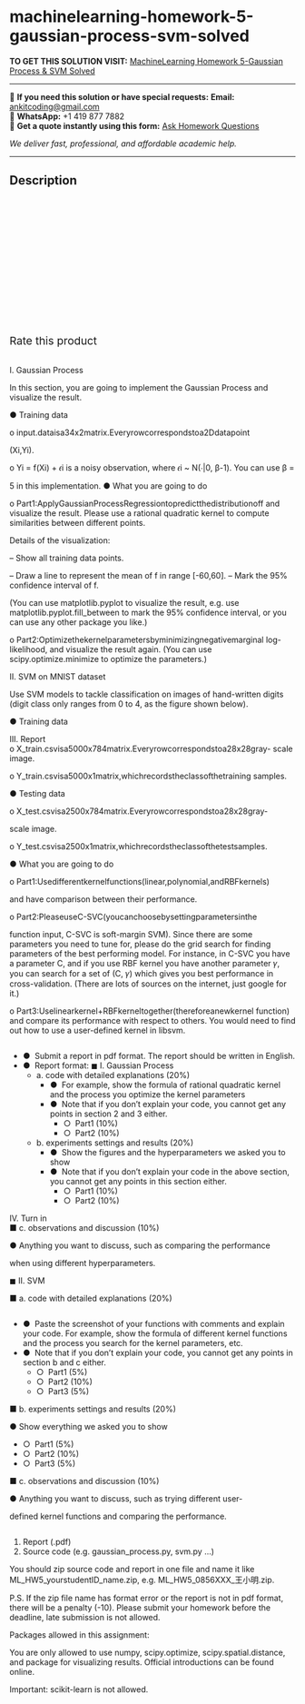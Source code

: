 # machinelearning-homework-5-gaussian-process-svm-solved
**TO GET THIS SOLUTION VISIT:** [MachineLearning Homework 5-Gaussian Process & SVM Solved](https://www.ankitcodinghub.com/product/machinelearning-homework-5-gaussian-process-svm-solved/)


---

📩 **If you need this solution or have special requests:** **Email:** ankitcoding@gmail.com  
📱 **WhatsApp:** +1 419 877 7882  
📄 **Get a quote instantly using this form:** [Ask Homework Questions](https://www.ankitcodinghub.com/services/ask-homework-questions/)

*We deliver fast, professional, and affordable academic help.*

---

<h2>Description</h2>



<div class="kk-star-ratings kksr-auto kksr-align-center kksr-valign-top" data-payload="{&quot;align&quot;:&quot;center&quot;,&quot;id&quot;:&quot;92075&quot;,&quot;slug&quot;:&quot;default&quot;,&quot;valign&quot;:&quot;top&quot;,&quot;ignore&quot;:&quot;&quot;,&quot;reference&quot;:&quot;auto&quot;,&quot;class&quot;:&quot;&quot;,&quot;count&quot;:&quot;0&quot;,&quot;legendonly&quot;:&quot;&quot;,&quot;readonly&quot;:&quot;&quot;,&quot;score&quot;:&quot;0&quot;,&quot;starsonly&quot;:&quot;&quot;,&quot;best&quot;:&quot;5&quot;,&quot;gap&quot;:&quot;4&quot;,&quot;greet&quot;:&quot;Rate this product&quot;,&quot;legend&quot;:&quot;0\/5 - (0 votes)&quot;,&quot;size&quot;:&quot;24&quot;,&quot;title&quot;:&quot;MachineLearning Homework 5-Gaussian Process \u0026amp; SVM Solved&quot;,&quot;width&quot;:&quot;0&quot;,&quot;_legend&quot;:&quot;{score}\/{best} - ({count} {votes})&quot;,&quot;font_factor&quot;:&quot;1.25&quot;}">

<div class="kksr-stars">

<div class="kksr-stars-inactive">
            <div class="kksr-star" data-star="1" style="padding-right: 4px">


<div class="kksr-icon" style="width: 24px; height: 24px;"></div>
        </div>
            <div class="kksr-star" data-star="2" style="padding-right: 4px">


<div class="kksr-icon" style="width: 24px; height: 24px;"></div>
        </div>
            <div class="kksr-star" data-star="3" style="padding-right: 4px">


<div class="kksr-icon" style="width: 24px; height: 24px;"></div>
        </div>
            <div class="kksr-star" data-star="4" style="padding-right: 4px">


<div class="kksr-icon" style="width: 24px; height: 24px;"></div>
        </div>
            <div class="kksr-star" data-star="5" style="padding-right: 4px">


<div class="kksr-icon" style="width: 24px; height: 24px;"></div>
        </div>
    </div>

<div class="kksr-stars-active" style="width: 0px;">
            <div class="kksr-star" style="padding-right: 4px">


<div class="kksr-icon" style="width: 24px; height: 24px;"></div>
        </div>
            <div class="kksr-star" style="padding-right: 4px">


<div class="kksr-icon" style="width: 24px; height: 24px;"></div>
        </div>
            <div class="kksr-star" style="padding-right: 4px">


<div class="kksr-icon" style="width: 24px; height: 24px;"></div>
        </div>
            <div class="kksr-star" style="padding-right: 4px">


<div class="kksr-icon" style="width: 24px; height: 24px;"></div>
        </div>
            <div class="kksr-star" style="padding-right: 4px">


<div class="kksr-icon" style="width: 24px; height: 24px;"></div>
        </div>
    </div>
</div>


<div class="kksr-legend" style="font-size: 19.2px;">
            <span class="kksr-muted">Rate this product</span>
    </div>
    </div>
<div class="page" title="Page 1">
<div class="layoutArea">
<div class="column">
&nbsp;

I. Gaussian Process

In this section, you are going to implement the Gaussian Process and visualize the result.

● Training data

o input.dataisa34x2matrix.Everyrowcorrespondstoa2Ddatapoint

(Xi,Yi).

o Yi = f(Xi) + 𝜖i is a noisy observation, where 𝜖i ~ N(∙|0, β-1). You can use β =

5 in this implementation. ● What you are going to do

o Part1:ApplyGaussianProcessRegressiontopredictthedistributionoff and visualize the result. Please use a rational quadratic kernel to compute similarities between different points.

Details of the visualization:

– Show all training data points.

– Draw a line to represent the mean of f in range [-60,60]. – Mark the 95% confidence interval of f.

(You can use matplotlib.pyplot to visualize the result, e.g. use matplotlib.pyplot.fill_between to mark the 95% confidence interval, or you can use any other package you like.)

o Part2:Optimizethekernelparametersbyminimizingnegativemarginal log-likelihood, and visualize the result again. (You can use scipy.optimize.minimize to optimize the parameters.)

II. SVM on MNIST dataset

Use SVM models to tackle classification on images of hand-written digits (digit class only ranges from 0 to 4, as the figure shown below).

● Training data

</div>
</div>
</div>
<div class="page" title="Page 2">
<div class="layoutArea">
<div class="column">
III. Report

</div>
</div>
<div class="layoutArea">
<div class="column">
o X_train.csvisa5000x784matrix.Everyrowcorrespondstoa28x28gray- scale image.

o Y_train.csvisa5000x1matrix,whichrecordstheclassofthetraining samples.

● Testing data

o X_test.csvisa2500x784matrix.Everyrowcorrespondstoa28x28gray-

scale image.

o Y_test.csvisa2500x1matrix,whichrecordstheclassofthetestsamples.

● What you are going to do

o Part1:Usedifferentkernelfunctions(linear,polynomial,andRBFkernels)

</div>
</div>
<div class="layoutArea">
<div class="column">
and have comparison between their performance.

o Part2:PleaseuseC-SVC(youcanchoosebysettingparametersinthe

function input, C-SVC is soft-margin SVM). Since there are some parameters you need to tune for, please do the grid search for finding parameters of the best performing model. For instance, in C-SVC you have a parameter C, and if you use RBF kernel you have another parameter 𝛾, you can search for a set of (C, 𝛾) which gives you best performance in cross-validation. (There are lots of sources on the internet, just google for it.)

o Part3:Uselinearkernel+RBFkerneltogether(thereforeanewkernel function) and compare its performance with respect to others. You would need to find out how to use a user-defined kernel in libsvm.

</div>
</div>
<div class="layoutArea">
<div class="column">
<ul>
<li>● &nbsp;Submit a report in pdf format. The report should be written in English.</li>
<li>● &nbsp;Report format:
◼ I. Gaussian Process

<ul>
<li>a. code with detailed explanations (20%)
<ul>
<li>● &nbsp;For example, show the formula of rational quadratic kernel and the process you optimize the kernel parameters</li>
<li>● &nbsp;Note that if you don’t explain your code, you cannot get any points in section 2 and 3 either.
<ul>
<li>○ &nbsp;Part1 (10%)</li>
<li>○ &nbsp;Part2 (10%)</li>
</ul>
</li>
</ul>
</li>
<li>b. experiments settings and results (20%)
<ul>
<li>● &nbsp;Show the figures and the hyperparameters we asked you to show</li>
<li>● &nbsp;Note that if you don’t explain your code in the above section, you
cannot get any points in this section either.

<ul>
<li>○ &nbsp;Part1 (10%)</li>
<li>○ &nbsp;Part2 (10%)</li>
</ul>
</li>
</ul>
</li>
</ul>
</li>
</ul>
</div>
</div>
</div>
<div class="page" title="Page 3">
<div class="layoutArea">
<div class="column">
IV. Turn in

</div>
</div>
<div class="layoutArea">
<div class="column">
■ c. observations and discussion (10%)

● Anything you want to discuss, such as comparing the performance

when using different hyperparameters.

◼ II. SVM

■ a. code with detailed explanations (20%)

</div>
</div>
<div class="layoutArea">
<div class="column">
<ul>
<li>● &nbsp;Paste the screenshot of your functions with comments and explain your code. For example, show the formula of different kernel functions and the process you search for the kernel parameters, etc.</li>
<li>● &nbsp;Note that if you don’t explain your code, you cannot get any points in section b and c either.
<ul>
<li>○ &nbsp;Part1 (5%)</li>
<li>○ &nbsp;Part2 (10%)</li>
<li>○ &nbsp;Part3 (5%)</li>
</ul>
</li>
</ul>
■ b. experiments settings and results (20%)

● Show everything we asked you to show

<ul>
<li>○ &nbsp;Part1 (5%)</li>
<li>○ &nbsp;Part2 (10%)</li>
<li>○ &nbsp;Part3 (5%)</li>
</ul>
■ c. observations and discussion (10%)

● Anything you want to discuss, such as trying different user-

defined kernel functions and comparing the performance.

</div>
</div>
<div class="layoutArea">
<div class="column">
<ol>
<li>Report (.pdf)</li>
<li>Source code (e.g. gaussian_process.py, svm.py …)</li>
</ol>
You should zip source code and report in one file and name it like ML_HW5_yourstudentID_name.zip, e.g. ML_HW5_0856XXX_王小明.zip.

P.S. If the zip file name has format error or the report is not in pdf format, there will be a penalty (-10). Please submit your homework before the deadline, late submission is not allowed.

Packages allowed in this assignment:

You are only allowed to use numpy, scipy.optimize, scipy.spatial.distance, and package for visualizing results. Official introductions can be found online.

Important: scikit-learn is not allowed.

</div>
</div>
</div>
